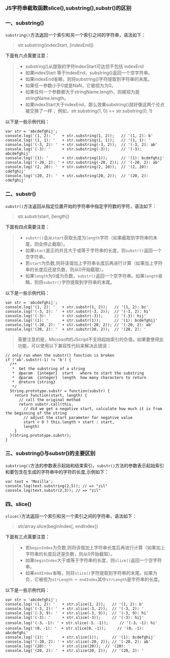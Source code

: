 
### JS字符串截取函数slice(),substring(),substr()的区别
<h3 id="一substring">一、substring()</h3>
<p><code>substring()</code>方法返回一个索引和另一个索引之间的字符串，语法如下：</p>
<blockquote>
<p>str.substring(indexStart, [indexEnd])</p>
</blockquote>
<p>下面有六点需要注意：</p>
<blockquote>
<ul>
<li>substring()从提取的字符indexStart可达但不包括 indexEnd</li>
<li>如果indexStart 等于indexEnd，substring()返回一个空字符串。</li>
<li>如果indexEnd省略，则将substring()字符提取到字符串的末尾。</li>
<li>如果任一参数小于0或是NaN，它被视为为0。</li>
<li>如果任何一个参数都大于stringName.length，则被视为是stringName.length。</li>
<li>如果indexStart大于indexEnd，那么效果substring()就好像这两个论点被交换了一样； 例如，str.substring(1, 0) == str.substring(0, 1)</li>
</ul>
</blockquote>
<p>以下是一些示例代码：</p>
<pre class="javascript"><code>var str = &#39;abcdefghij&#39;;
console.log(&#39;(1, 2): &#39;   + str.substring(1, 2));   // &#39;(1, 2): b&#39;
console.log(&#39;(1, 1): &#39;   + str.substring(1, 1));   // &#39;(1, 1): &#39;
console.log(&#39;(-3, 2): &#39;  + str.substring(-3, 2));  // &#39;(-3, 2): ab&#39;
console.log(&#39;(-3): &#39;     + str.substring(-3));     // &#39;(-3): abcdefghij&#39;
console.log(&#39;(1): &#39;      + str.substring(1));      // &#39;(1): bcdefghij&#39;
console.log(&#39;(-20, 2): &#39; + str.substring(-20, 2)); // &#39;(-20, 2): ab&#39;
console.log(&#39;(2, 20): &#39;  + str.substring(2, 20));  // &#39;(2, 20): cdefghij&#39;
console.log(&#39;(20, 2): &#39;  + str.substring(20, 2));  // &#39;(20, 2): cdefghij&#39;</code></pre>
<h3 id="二substr">二、substr()</h3>
<p><code>substr()</code>方法返回从指定位置开始的字符串中指定字符数的字符，语法如下：</p>
<blockquote>
<p>str.substr(start, [length])</p>
</blockquote>
<p>下面有四点需要注意：</p>
<blockquote>
<ul>
<li><code>substr()</code>会从<code>start</code>获取长度为<code>length</code>字符（如果截取到字符串的末尾，则会停止截取）。</li>
<li>如果<code>start</code>是正的并且大于或等于字符串的长度，则<code>substr()</code>返回一个空字符串。</li>
<li>若<code>start</code>为负数,则将该值加上字符串长度后再进行计算（如果加上字符串的长度后还是负数，则从0开始截取）。</li>
<li>如果<code>length</code>为0或为负数，<code>substr()</code>返回一个空字符串。如果<code>length</code>省略，则将<code>substr()</code>字符提取到字符串的末尾。</li>
</ul>
</blockquote>
<p>以下是一些示例代码：</p>
<pre class="javascript"><code>var str = &#39;abcdefghij&#39;;
console.log(&#39;(1, 2): &#39;   + str.substr(1, 2));   // &#39;(1, 2): bc&#39;
console.log(&#39;(-3, 2): &#39;  + str.substr(-3, 2));  // &#39;(-3, 2): hi&#39;
console.log(&#39;(-3): &#39;     + str.substr(-3));     // &#39;(-3): hij&#39;
console.log(&#39;(1): &#39;      + str.substr(1));      // &#39;(1): bcdefghij&#39;
console.log(&#39;(-20, 2): &#39; + str.substr(-20, 2)); // &#39;(-20, 2): ab&#39;
console.log(&#39;(20, 2): &#39;  + str.substr(20, 2));  // &#39;(20, 2): &#39;</code></pre>
<blockquote>
<p>需要注意的是，Microsoft的JScript不支持起始索引的负值。如果要使用此功能，可以使用以下兼容性代码来解决此错误：</p>
</blockquote>
<pre class="javascript"><code>// only run when the substr() function is broken
if (&#39;ab&#39;.substr(-1) != &#39;b&#39;) {
  /**
   *  Get the substring of a string
   *  @param  {integer}  start   where to start the substring
   *  @param  {integer}  length  how many characters to return
   *  @return {string}
   */
  String.prototype.substr = function(substr) {
    return function(start, length) {
      // call the original method
      return substr.call(this,
        // did we get a negative start, calculate how much it is from the beginning of the string
        // adjust the start parameter for negative value
        start &lt; 0 ? this.length + start : start,
        length)
    }
  }(String.prototype.substr);
}</code></pre>
<h3 id="三substring与substr的主要区别">三、substring()与substr()的主要区别</h3>
<p><code>substring()</code>方法的参数表示起始和结束索引，<code>substr()</code>方法的参数表示起始索引和要包含在生成的字符串中的字符的长度,示例如下：</p>
<pre class="javascript"><code>var text = &#39;Mozilla&#39;;
console.log(text.substring(2,5)); // =&gt; &quot;zil&quot;
console.log(text.substr(2,3)); // =&gt; &quot;zil&quot;</code></pre>
<h3 id="四slice">四、slice()</h3>
<p><code>slice()</code>方法返回一个索引和另一个索引之间的字符串，语法如下：</p>
<blockquote>
<p>str/array.slice(beginIndex[, endIndex])</p>
</blockquote>
<p>下面有三点需要注意：</p>
<blockquote>
<ul>
<li>若<code>beginIndex</code>为负数,则将该值加上字符串长度后再进行计算（如果加上字符串的长度后还是负数，则从0开始截取）。</li>
<li>如果<code>beginIndex</code>大于或等于字符串的长度，则<code>slice()</code>返回一个空字符串。</li>
<li>如果<code>endIndex</code>省略，则将<code>slice()</code>字符提取到字符串的末尾。如果为负，它被视为<code>strLength + endIndex</code>其中<code>strLength</code>是字符串的长度。</li>
</ul>
</blockquote>
<p>以下是一些示例代码：</p>
<pre class="javascript"><code>var str = &#39;abcdefghij&#39;;
console.log(&#39;(1, 2): &#39;   + str.slice(1, 2));   // &#39;(1, 2): b&#39;
console.log(&#39;(-3, 2): &#39;  + str.slice(-3, 2));  // &#39;(-3, 2): &#39;
console.log(&#39;(-3, 9): &#39;  + str.slice(-3, 9));  // &#39;(-3, 9): hi&#39;
console.log(&#39;(-3): &#39;     + str.slice(-3));     // &#39;(-3): hij&#39;
console.log(&#39;(-3，-1): &#39; + str.slice(-3，-1));     // &#39;(-3，-1): hi&#39;
console.log(&#39;(0，-1): &#39;  + str.slice(0，-1));     // &#39;(0，-1): abcdefghi&#39;
console.log(&#39;(1): &#39;      + str.slice(1));      // &#39;(1): bcdefghij&#39;
console.log(&#39;(-20, 2): &#39; + str.slice(-20, 2)); // &#39;(-20, 2): ab&#39;
console.log(&#39;(20): &#39;     + str.slice(20));  // &#39;(20): &#39;
console.log(&#39;(20, 2): &#39;  + str.slice(20, 2));  // &#39;(20, 2): &#39;</code></pre>
